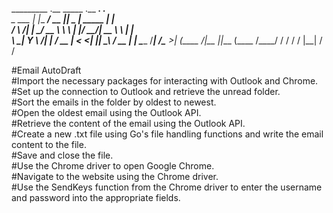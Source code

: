 
_________ .__            _____       .__       ___.          .__   
\_   ___ \|  |__   _____/ ____\____  |__| _____\_ |__ _____  |  |  
/    \  \/|  |  \_/ __ \   __\\__  \ |  |/ ____/| __ \\__  \ |  |  
\     \___|   Y  \  ___/|  |   / __ \|  < <_|  || \_\ \/ __ \|  |__
 \______  /___|  /\___  >__|  (____  /__|\__   ||___  (____  /____/
        \/     \/     \/           \/       |__|    \/     \/      

#Email AutoDraft  
#Import the necessary packages for interacting with Outlook and Chrome.  
#Set up the connection to Outlook and retrieve the unread folder.  
#Sort the emails in the folder by oldest to newest.  
#Open the oldest email using the Outlook API.  
#Retrieve the content of the email using the Outlook API.  
#Create a new .txt file using Go's file handling functions and write the email content to the file.  
#Save and close the file.  
#Use the Chrome driver to open Google Chrome.  
#Navigate to the website using the Chrome driver.  
#Use the SendKeys function from the Chrome driver to enter the username and password into the appropriate fields.  